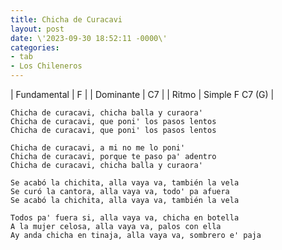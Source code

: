 ```yaml
---
title: Chicha de Curacavi
layout: post
date: \'2023-09-30 18:52:11 -0000\'
categories:
- tab
- Los Chileneros
---
```


| Fundamental | F               |
| Dominante   | C7              |
| Ritmo       | Simple F C7 (G) |

~~~
Chicha de curacavi, chicha balla y curaora'
Chicha de curacavi, que poni' los pasos lentos
Chicha de curacavi, que poni' los pasos lentos
~~~

~~~
Chicha de curacavi, a mi no me lo poni'
Chicha de curacavi, porque te paso pa' adentro
Chicha de curacavi, chicha balla y curaora'
~~~

~~~
Se acabó la chichita, alla vaya va, también la vela
Se curó la cantora, alla vaya va, todo' pa afuera
Se acabó la chichita, alla vaya va, también la vela
~~~

~~~
Todos pa' fuera si, alla vaya va, chicha en botella
A la mujer celosa, alla vaya va, palos con ella
Ay anda chicha en tinaja, alla vaya va, sombrero e' paja
~~~
